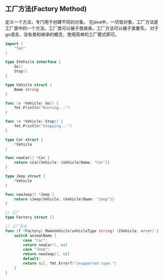 ## 工厂方法(Factory Method)

定义一个方法，专门用于创建不同的对象。
在java中，一切皆对象，工厂方法是工厂类中的一个方法。工厂类可以被子类继承，工厂方法可以被子类重写。
对于go语言，没有类和继承的概念，使用简单的工厂模式即可。

```go
import (
    "fmt"
)

type IVehicle interface {
    Go()
    Stop()
}

type Vehicle struct {
    Name string
}

func (v *Vehicle) Go() {
    fmt.Println("Running...")
}

func (v *Vehicle) Stop() {
    fmt.Println("Stopping...")
}

type Car struct {
    *Vehicle
}

func newCar() *Car {
    return &Car{Vehicle: &Vehicle{Name: "Car"}}
}

type Jeep struct {
    *Vehicle
}

func newJeep() *Jeep {
    return &Jeep{Vehicle: &Vehicle{Name: "Jeep"}}
}

// 工厂
type Factory struct {}

// 工厂方法
func (f *Factory) MakeVehicle(vehicleType string) (IVehicle, error) {
    switch animalName {
        case "Car":
        return newCar(), nil
        case "Jeep":
        return newJeep(), nil
        default:
        return nil, fmt.Errorf("unspported type.")
    }
}
```
